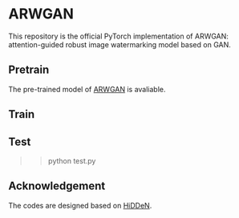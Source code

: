 # ARWGAN
This repository is the official PyTorch implementation of ARWGAN: attention-guided robust image watermarking model based on GAN.

## Pretrain
The pre-trained model of [ARWGAN](https://drive.google.com/file/d/1jDpF0LBmuFiy4PNvqaaz7vXyHCbHA4ao/view?usp=drive_link) is avaliable.

## Train

## Test
>> python test.py
## Acknowledgement
The codes are designed based on [HiDDeN](https://github.com/ando-khachatryan/HiDDeN).
